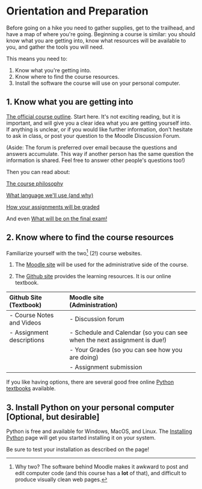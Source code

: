 # Orientation and Preparation

Before going on a hike you need to gather supplies, get to the trailhead, and have a map of where you're going. Beginning a course is similar: you should know what you are getting into, know what resources will be available to you, and gather the tools you will need.

This means you need to: 

1. Know what you're getting into.
2. Know where to find the course resources.
3. Install the software the course will use on your personal computer.

## 1. Know what you are getting into

[The official course outline](11_Course_outline.md). Start here. It's not exciting reading, but it is
important, and will give you a clear idea what you are getting
yourself into. If anything is unclear, or if you would like further
information, don't hesitate to ask in class, or post your question to the Moodle Discussion Forum.

(Aside: The forum is preferred over email because the questions and
answers accumulate. This way if another person has the same question
the information is shared. Feel free to answer other people's
questions too!)

Then you can read about:

[The course philosophy](12_Course_philosophy.md)

[What language we'll use (and why)](13_What_language.md)

[How your assignments will be graded](14_Marking_scheme.md)

And even [What will be on the final exam!](15_Examinable_topics_pointer.md)

## 2. Know where to find the course resources

Familiarize yourself with the two[^*] (2!) course websites.

1. The [Moodle site](https://moodle.yukonu.ca/course/view.php?id=13038) will be used for the administrative side of the course.

2. The [Github site](https://ttopper.github.io/CPSC128/) provides the learning resources. It is our online textbook.

 Github Site <br> (Textbook)     |     Moodle site <br> (Administration)                                       
:----------------------------|:----------------------------
 -  Course Notes and Videos |  -  Discussion forum
 -  Assignment descriptions |  -  Schedule and Calendar (so you can see when the next assignment is due!)
 &nbsp; |  -  Your Grades (so you can see how you are doing)
 &nbsp; |  -  Assignment submission

If you like having options, there are several good free online [Python textbooks](20_Textbooks.md) available.

## 3. Install Python on your personal computer [Optional, but desirable]

Python is free and available for Windows, MacOS, and Linux. The [Installing Python](30_Installing_python.md) page will get you started installing it on your system.

Be sure to test your installation as described on the page!

[^*]: Why two? The software behind Moodle
makes it awkward to post and edit computer code (and this course has a **lot**
of that), and difficult to produce visually clean web pages.